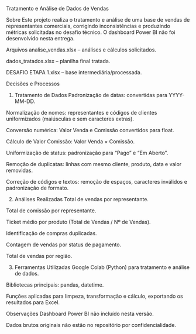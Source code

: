 Tratamento e Análise de Dados de Vendas

Sobre
Este projeto realiza o tratamento e análise de uma base de vendas de representantes comerciais, corrigindo inconsistências e produzindo métricas solicitadas no desafio técnico.
O dashboard Power BI não foi desenvolvido nesta entrega.

Arquivos
analise_vendas.xlsx – análises e cálculos solicitados.

dados_tratados.xlsx – planilha final tratada.

DESAFIO ETAPA 1.xlsx – base intermediária/processada.

Decisões e Processos
1. Tratamento de Dados
Padronização de datas: convertidas para YYYY-MM-DD.

Normalização de nomes: representantes e códigos de clientes uniformizados (maiúsculas e sem caracteres extras).

Conversão numérica: Valor Venda e Comissão convertidos para float.

Cálculo de Valor Comissão: Valor Venda × Comissão.

Uniformização de status: padronização para “Pago” e “Em Aberto”.

Remoção de duplicatas: linhas com mesmo cliente, produto, data e valor removidas.

Correção de códigos e textos: remoção de espaços, caracteres inválidos e padronização de formato.

2. Análises Realizadas
Total de vendas por representante.

Total de comissão por representante.

Ticket médio por produto (Total de Vendas / Nº de Vendas).

Identificação de compras duplicadas.

Contagem de vendas por status de pagamento.

Total de vendas por região.

3. Ferramentas Utilizadas
Google Colab (Python) para tratamento e análise de dados.

Bibliotecas principais: pandas, datetime.

Funções aplicadas para limpeza, transformação e cálculo, exportando os resultados para Excel.

Observações
Dashboard Power BI não incluído nesta versão.

Dados brutos originais não estão no repositório por confidencialidade.
